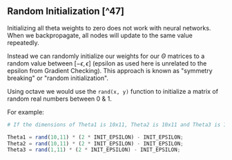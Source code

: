## Random Initialization [^47]

Initializing all theta weights to zero does not work with neural networks. When we backpropagate, all nodes will update to the same value repeatedly.

Instead we can randomly initialize our weights for our $\Theta$ matrices to a random value between $[ -\epsilon, \epsilon ]$ (epsilon as used here is unrelated to the epsilon from Gradient Checking). This approach is known as "symmetry breaking" or "random initialization". 

Using octave we would use the `rand(x, y)` function to initialize a matrix of random real numbers between 0 & 1.

For example:

```octave
# If the dimensions of Theta1 is 10x11, Theta2 is 10x11 and Theta3 is 1x11.

Theta1 = rand(10,11) * (2 * INIT_EPSILON) - INIT_EPSILON;
Theta2 = rand(10,11) * (2 * INIT_EPSILON) - INIT_EPSILON;
Theta3 = rand(1,11) * (2 * INIT_EPSILON) - INIT_EPSILON;
```
